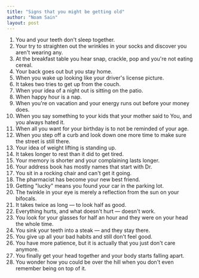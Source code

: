 ```yaml
---
title: "Signs that you might be getting old"
author: "Noam Sain"
layout: post
---
```


1. You and your teeth don't sleep together.
2. Your try to straighten out the wrinkles in your socks and discover you aren't wearing any.
3. At the breakfast table you hear snap, crackle, pop and you're not eating cereal.
4. Your back goes out but you stay home.
5. When you wake up looking like your driver's license picture.
6. It takes two tries to get up from the couch.
7. When your idea of a night out is sitting on the patio.
8. When happy hour is a nap.
9. When you're on vacation and your energy runs out before your money does.
10. When you say something to your kids that your mother said to You, and you always hated it.
11. When all you want for your birthday is to not be reminded of your age.
12. When you step off a curb and look down one more time to make sure the street is still there.
13. Your idea of weight lifting is standing up.
14. It takes longer to rest than it did to get tired.
15. Your memory is shorter and your complaining lasts longer.
16. Your address book has mostly names that start with Dr.
17. You sit in a rocking chair and can't get it going.
18. The pharmacist has become your new best friend.
19. Getting "lucky" means you found your car in the parking lot.
20. The twinkle in your eye is merely a reflection from the sun on your bifocals.
21. It takes twice as long — to look half as good.
22. Everything hurts, and what doesn't hurt — doesn't work.
23. You look for your glasses for half an hour and they were on your head the whole time.
24. You sink your teeth into a steak — and they stay there.
25. You give up all your bad habits and still don't feel good.
26. You have more patience, but it is actually that you just don't care anymore.
27. You finally get your head together and your body starts falling apart.
28. You wonder how you could be over the hill when you don't even remember being on top of it.